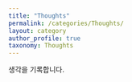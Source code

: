 ```yaml
---
title: "Thoughts"
permalink: /categories/Thoughts/
layout: category
author_profile: true
taxonomy: Thoughts
---
```


생각을 기록합니다.